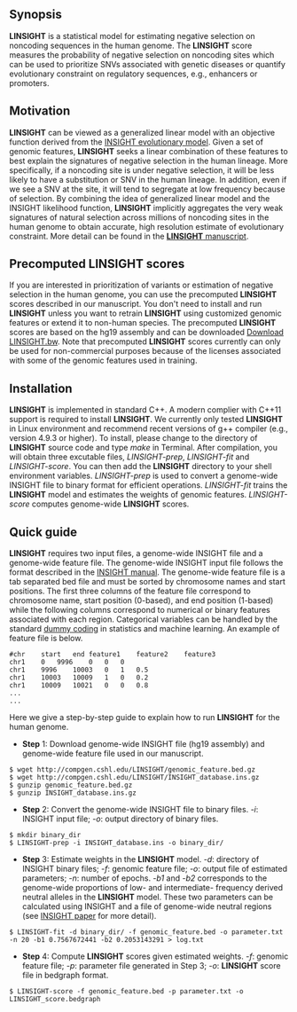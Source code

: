 ## Synopsis

**LINSIGHT** is a statistical model for estimating negative selection on noncoding sequences in the human genome. The **LINSIGHT** score measures the probability of negative selection on noncoding sites which can be used to prioritize SNVs associated with genetic diseases or quantify evolutionary constraint on regulatory sequences, e.g., enhancers or promoters.

## Motivation

**LINSIGHT** can be viewed as a generalized linear model with an objective function derived from the [INSIGHT evolutionary model](http://mbe.oxfordjournals.org/content/30/5/1159). Given a set of genomic features, **LINSIGHT** seeks a linear combination of these features to best explain the signatures of negative selection in the human lineage. More specifically, if a noncoding site is under negative selection, it will be less likely to have a substitution or SNV in the human lineage. In addition, even if we see a SNV at the site, it will tend to segregate at low frequency because of selection. By combining the idea of generalized linear model and the INSIGHT likelihood function, **LINSIGHT** implicitly aggregates the very weak signatures of natural selection across millions of noncoding sites in the human genome to obtain accurate, high resolution estimate of evolutionary constraint. More detail can be found in the [**LINSIGHT** manuscript](http://biorxiv.org/content/early/2016/08/15/069682).

## Precomputed **LINSIGHT** scores

If you are interested in prioritization of variants or estimation of negative selection in the human genome, you can use the precomputed **LINSIGHT** scores described in our manuscript. You don't need to install and run **LINSIGHT** unless you want to retrain **LINSIGHT** using customized genomic features or extend it to non-human species. The precomputed **LINSIGHT** scores are based on the hg19 assembly and can be downloaded [Download LINSIGHT.bw](http://compgen.cshl.edu/LINSIGHT/LINSIGHT.bw). Note that precomputed **LINSIGHT** scores currently can only be used for non-commercial purposes because of the licenses associated with some of the genomic features used in training.

## Installation

**LINSIGHT** is implemented in standard C\+\+. A modern complier with C\+\+11 support is required to install **LINSIGHT**. We currently only tested **LINSIGHT** in Linux environment and recommend recent versions of g++ compiler (e.g., version 4.9.3 or higher). To install, please change to the directory of **LINSIGHT** source code and type *make* in Terminal. After compilation, you will obtain three excutable files, *LINSIGHT-prep*, *LINSIGHT-fit* and *LINSIGHT-score*. You can then add the **LINSIGHT** directory to your shell environment variables. *LINSIGHT-prep* is used to convert a genome-wide INSIGHT file to binary format for efficient operations. *LINSIGHT-fit* trains the **LINSIGHT** model and estimates the weights of genomic features. *LINSIGHT-score* computes genome-wide **LINSIGHT** scores.

## Quick guide

**LINSIGHT** requires two input files, a genome-wide INSIGHT file and a genome-wide feature file. The genome-wide INSIGHT input file follows the format described in the [INSIGHT manual](http://compgen.cshl.edu/INSIGHT/downloads/INSIGHT_Manual.pdf). The genome-wide feature file is a tab separated bed file and must be sorted by chromosome names and start positions. The first three columns of the feature file correspond to chromosome name, start position (0-based), and end position (1-based) while the following columns correspond to numerical or binary features associated with each region. Categorical variables can be handled by the standard [dummy coding](https://en.wikipedia.org/wiki/Categorical_variable) in statistics and machine learning. An example of feature file is below.
```
#chr	start	end	feature1	feature2	feature3
chr1	0	9996	0	0	0
chr1	9996	10003	0	1	0.5
chr1    10003   10009	1	0	0.2
chr1    10009   10021	0	0	0.8
...
...
```

Here we give a step-by-step guide to explain how to run **LINSIGHT** for the human genome.

* **Step** 1: Download genome-wide INSIGHT file (hg19 assembly) and genome-wide feature file used in our manuscript.
``` 
$ wget http://compgen.cshl.edu/LINSIGHT/genomic_feature.bed.gz
$ wget http://compgen.cshl.edu/LINSIGHT/INSIGHT_database.ins.gz
$ gunzip genomic_feature.bed.gz
$ gunzip INSIGHT_database.ins.gz
```

* **Step** 2: Convert the genome-wide INSIGHT file to binary files. *-i*: INSIGHT input file; *-o*: output directory of binary files.
```
$ mkdir binary_dir
$ LINSIGHT-prep -i INSIGHT_database.ins -o binary_dir/
```

* **Step** 3: Estimate weights in the **LINSIGHT** model. *-d*: directory of INSIGHT binary files; *-f*: genomic feature file; *-o*: output file of estimated parameters; *-n*: number of epochs. *-b1* and *-b2* corresponds to the genome-wide proportions of low- and intermediate- frequency derived neutral alleles in the **LINSIGHT** model. These two parameters can be calculated using INSIGHT and a file of genome-wide neutral regions (see [INSIGHT paper](http://mbe.oxfordjournals.org/content/30/5/1159) for more detail).
```
$ LINSIGHT-fit -d binary_dir/ -f genomic_feature.bed -o parameter.txt -n 20 -b1 0.7567672441 -b2 0.2053143291 > log.txt
```

* **Step** 4: Compute **LINSIGHT** scores given estimated weights. *-f*: genomic feature file; *-p*: parameter file generated in Step 3; *-o*: **LINSIGHT** score file in bedgraph format.
```
$ LINSIGHT-score -f genomic_feature.bed -p parameter.txt -o LINSIGHT_score.bedgraph
```
